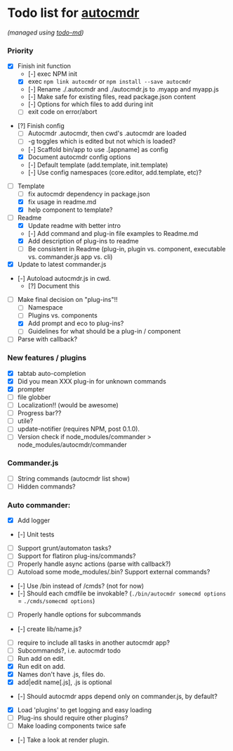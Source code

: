 # Todo list for [autocmdr](https://github.com/Hypercubed/autocmdr)

_(managed using [todo-md](https://github.com/Hypercubed/todo-md))_

### Priority
- [x] Finish init function
	- [-] exec NPM init
	- [x] exec `npm link autocmdr` or `npm install --save autocmdr`
	- [-] Rename ./.autocmdr and ./autocmdr.js to .myapp and myapp.js
	- [-] Make safe for existing files, read package.json content
	- [-] Options for which files to add during init
	- [ ] exit code on error/abort	
- [?] Finish config
	- [ ] Autocmdr .autocmdr, then cwd's .autocmdr are loaded
	- [ ] -g toggles which is edited but not which is loaded?
	- [-] Scaffold bin/app to use .[appname] as config
	- [x] Document autocmdr config options
	- [-] Default template (add.template, init.template)
	- [-] Use config namespaces (core.editor, add.template, etc)?
- [ ] Template
	- [ ] fix autocmdr dependency in package.json
	- [x] fix usage in readme.md
	- [x] help component to template?
- [ ] Readme
	- [x] Update readme with better intro
	- [-] Add command and plug-in file examples to Readme.md
	- [x] Add description of plug-ins to readme
	- [ ] Be consistent in Readme (plug-in, plugin vs. component, executable vs. commander.js app vs. cli)
- [x] Update to latest commander.js
- [-] Autoload autocmdr.js in cwd.
	- [?] Document this
- [ ] Make final decision on "plug-ins"!!
	- [ ] Namespace
	- [ ] Plugins vs. components
	- [x] Add prompt and eco to plug-ins?
	- [ ] Guidelines for what should be a plug-in / component
- [ ] Parse with callback?

### New features / plugins
- [x] tabtab auto-completion
- [x] Did you mean XXX plug-in for unknown commands
- [x] prompter
- [ ] file globber
- [ ] Localization!!  (would be awesome)
- [ ] Progress bar??
- [ ] utile?
- [ ] update-notifier (requires NPM, post 0.1.0).
- [ ] Version check if node_modules/commander > node_modules/autocmdr/commander

### Commander.js

- [ ] String commands (autocmdr list show)
- [ ] Hidden commands?

### Auto commander:

- [x] Add logger
- [-] Unit tests
- [ ] Support grunt/automaton tasks?
- [ ] Support for flatiron plug-ins/commands?
- [ ] Properly handle async actions (parse with callback?)
- [ ] Autoload some mode_modules/.bin? Support external commands?
- [-] Use /bin instead of /cmds? (not for now)
- [-] Should each cmdfile be invokable?  (`./bin/autocmdr somecmd options` = `./cmds/somecmd options`)
- [ ] Properly handle options for subcommands
- [-] create lib/name.js?
- [ ] require to include all tasks in another autocmdr app?
- [ ] Subcommands?, i.e. autocmdr todo <cmd>
- [ ] Run add on edit.
- [x] Run edit on add.
- [x] Names don't have .js, files do.
- [x] add|edit name[.js], .js is optional
- [-] Should autocmdr apps depend only on commander.js, by default?
- [x] Load 'plugins' to get logging and easy loading
- [ ] Plug-ins should require other plugins?
- [ ] Make loading components twice safe
- [-] Take a look at render plugin.

